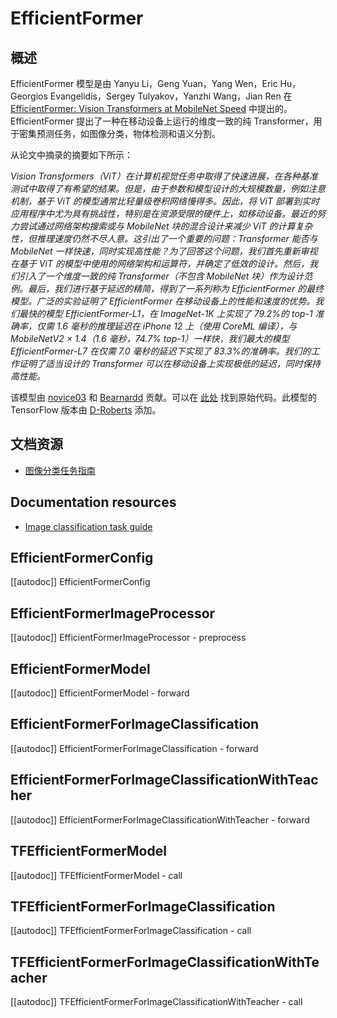 <!-- 版权所有 2022 年 HuggingFace 团队保留所有权利。
根据 Apache 许可证第 2.0 版（“许可证”）许可；除非符合许可证，否则您不得使用此文件。您可以在以下位置获取许可证的副本
http://www.apache.org/licenses/LICENSE-2.0
除非适用法律要求或书面同意，根据许可证进行的软件分发基于“按原样”基础，没有任何明示或暗示的保证或条件。请参阅许可证以了解特定语言下的权限和限制。
⚠️请注意，此文件是 Markdown 格式的，但包含有关我们的 doc-builder（类似于 MDX）的特定语法，这些语法可能无法在您的 Markdown 查看器中正确显示。
-->
# EfficientFormer
## 概述
EfficientFormer 模型是由 Yanyu Li，Geng Yuan，Yang Wen，Eric Hu，Georgios Evangelidis，Sergey Tulyakov，Yanzhi Wang，Jian Ren 在 [EfficientFormer: Vision Transformers at MobileNet Speed](https://arxiv.org/abs/2206.01191) 中提出的。EfficientFormer 提出了一种在移动设备上运行的维度一致的纯 Transformer，用于密集预测任务，如图像分类，物体检测和语义分割。

从论文中摘录的摘要如下所示：

*Vision Transformers（ViT）在计算机视觉任务中取得了快速进展，在各种基准测试中取得了有希望的结果。但是，由于参数和模型设计的大规模数量，例如注意机制，基于 ViT 的模型通常比轻量级卷积网络慢得多。因此，将 ViT 部署到实时应用程序中尤为具有挑战性，特别是在资源受限的硬件上，如移动设备。最近的努力尝试通过网络架构搜索或与 MobileNet 块的混合设计来减少 ViT 的计算复杂性，但推理速度仍然不尽人意。这引出了一个重要的问题：Transformer 能否与 MobileNet 一样快速，同时实现高性能？为了回答这个问题，我们首先重新审视在基于 ViT 的模型中使用的网络架构和运算符，并确定了低效的设计。然后，我们引入了一个维度一致的纯 Transformer（不包含 MobileNet 块）作为设计范例。最后，我们进行基于延迟的精简，得到了一系列称为 EfficientFormer 的最终模型。广泛的实验证明了 EfficientFormer 在移动设备上的性能和速度的优势。我们最快的模型 EfficientFormer-L1，在 ImageNet-1K 上实现了 79.2%的 top-1 准确率，仅需 1.6 毫秒的推理延迟在 iPhone 12 上（使用 CoreML 编译），与 MobileNetV2 × 1.4（1.6 毫秒，74.7% top-1）一样快，我们最大的模型 EfficientFormer-L7 在仅需 7.0 毫秒的延迟下实现了 83.3%的准确率。我们的工作证明了适当设计的 Transformer 可以在移动设备上实现极低的延迟，同时保持高性能。*

该模型由 [novice03](https://huggingface.co/novice03) 和 [Bearnardd](https://huggingface.co/Bearnardd) 贡献。可以在 [此处](https://github.com/snap-research/EfficientFormer) 找到原始代码。此模型的 TensorFlow 版本由 [D-Roberts](https://huggingface.co/D-Roberts) 添加。

## 文档资源
- [图像分类任务指南](../tasks/image_classification)
## Documentation resources

- [Image classification task guide](../tasks/image_classification)

## EfficientFormerConfig

[[autodoc]] EfficientFormerConfig

## EfficientFormerImageProcessor

[[autodoc]] EfficientFormerImageProcessor
    - preprocess

## EfficientFormerModel

[[autodoc]] EfficientFormerModel
    - forward

## EfficientFormerForImageClassification

[[autodoc]] EfficientFormerForImageClassification
    - forward

## EfficientFormerForImageClassificationWithTeacher

[[autodoc]] EfficientFormerForImageClassificationWithTeacher
    - forward

## TFEfficientFormerModel

[[autodoc]] TFEfficientFormerModel
    - call

## TFEfficientFormerForImageClassification

[[autodoc]] TFEfficientFormerForImageClassification
    - call

## TFEfficientFormerForImageClassificationWithTeacher

[[autodoc]] TFEfficientFormerForImageClassificationWithTeacher
    - call
